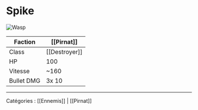 # Spike

![Wasp](https://wiki.gangsofspace.com/fr/uploads/pirnat--spike.png)

Faction | [[Pirnat]]
--- | ---
Class | [[Destroyer]]
HP | 100
Vitesse | ~160
Bullet DMG | 3x 10

***

Catégories : [[Ennemis]] | [[Pirnat]]